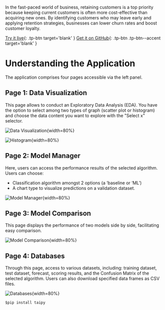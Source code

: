 In the fast-paced world of business, retaining customers 
is a top priority because keeping current customers is often
more cost-effective than acquiring new ones. By identifying 
customers who may leave early and applying retention strategies, 
businesses can lower churn rates and boost customer loyalty.

[Try it live](https://churn-classification.taipy.cloud/Data-Visualization){: .tp-btn target='blank' }
[Get it on GitHub](https://github.com/Avaiga/demo-churn-classification){: .tp-btn .tp-btn--accent target='blank' }

# Understanding the Application
The application comprises four pages accessible via the left panel.

## Page 1: Data Visualization

This page allows to conduct an Exploratory Data Analysis (EDA). 
You have the option to select among two types of graph (scatter plot or histogram) 
and choose the data content you want to explore with the "Select x" selector.


![Data Visualization](images/churn-classification-data-visualization-scatter.png){width=80%}

![Histogram](images/churn-classification-data-Visualization-histogram.png){width=80%}

## Page 2: Model Manager

Here, users can access the performance results of the selected algorithm. Users can choose:
- Classification algorithm amongst 2 options (a ‘baseline or ‘ML’)
- A chart type to visualize predictions on a validation dataset.


![Model Manager](images/churn-classification-model-manager.png){width=80%}

## Page 3: Model Comparison

This page displays the performance of two models side by side, facilitating easy comparison.


![Model Comparison](images/churn-classification-model-comparison.png){width=80%}

## Page 4: Databases

Through this page, access to various datasets, including: training dataset, 
test dataset, forecast, scoring results, and the Confusion Matrix of the 
selected algorithm. Users can also download specified data frames as CSV files.


![Databases](images/churn-classification-databases.png){width=80%}  

```$pip install taipy```
